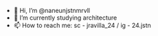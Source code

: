 - 👋 Hi, I’m @naneunjstnmrvll
- 🌱 I’m currently studying architecture
- 📫 How to reach me: sc - jravilla_24 / ig - 24.jstn
